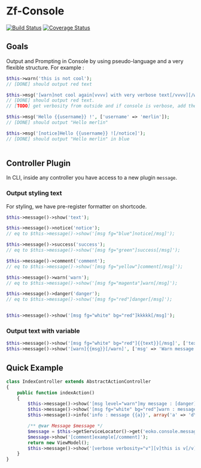 # Zf-Console

[![Build Status](https://travis-ci.org/eoko/zf-console.svg?branch=master)](https://travis-ci.org/eoko/zf-console)
[![Coverage Status](https://coveralls.io/repos/eoko/zf-console/badge.svg)](https://coveralls.io/r/eoko/zf-console)

## Goals

Output and Prompting in Console by using pseudo-language and a very flexible structure. For example :

```PHP
$this->warn('this is not cool');
// [DONE] should output red text

$this->msg('[warn]not cool again[vvvv] with very verbose text[/vvvv][/warn]');
// [DONE] should output red text.
// [TODO] get verbosity from outside and if console is verbose, add the vvvv text

$this->msg('Hello {{username}} !', ['username' => 'merlin']);
// [DONE] should output "Hello merlin"

$this->msg('[notice]Hello {{username}} ![/notice]');
// [DONE] should output "Hello merlin" in blue
   
```

## Controller Plugin

In CLI, inside any controller you have access to a new plugin `message`.

### Output styling text

For styling, we have pre-register formatter on shortcode.
 
 ```PHP
$this->message()->show('text');

$this->message()->notice('notice');
// eq to $this->message()->show('[msg fg="blue"]notice[/msg]');

$this->message()->success('success');
// eq to $this->message()->show('[msg fg="green"]success[/msg]');

$this->message()->comment('comment');
// eq to $this->message()->show('[msg fg="yellow"]comment[/msg]');

$this->message()->warn('warn');
// eq to $this->message()->show('[msg fg="magenta"]warn[/msg]');

$this->message()->danger('danger');
// eq to $this->message()->show('[msg fg="red"]danger[/msg]');


$this->message()->show('[msg fg="white" bg="red"]kkkkk[/msg]');
 ```

### Output text with variable
 
 ```PHP
$this->message()->show('[msg fg="white" bg="red"]{{text}}[/msg]', ['text' => 'My custom text']);
$this->message()->show('[warn]{{msg}}[/warn]', ['msg' => 'Warn message']);
 ```


## Quick Example

```PHP
class IndexController extends AbstractActionController
{
    public function indexAction()
    {
        $this->message()->show('[msg level="warn"]my message : [danger]{{message}}[/danger][/msg]', array('message' => '[danger]wololo[/danger]'));
        $this->message()->show('[msg fg="white" bg="red"]warn : message {{a}}[/msg]', array('a' => 'd\'exemple!'));
        $this->message()->info('info : message {{a}}', array('a' => 'd\'exemple!'));

        /** @var Message $message */
        $message = $this->getServiceLocator()->get('eoko.console.message');
        $message->show('[comment]example[/comment]');
        return new ViewModel();
        $this->message()->show('[verbose verbosity="v"][v]this is v[/v] not [vv]vv[/vv][/verbose]');
    }
}
```
